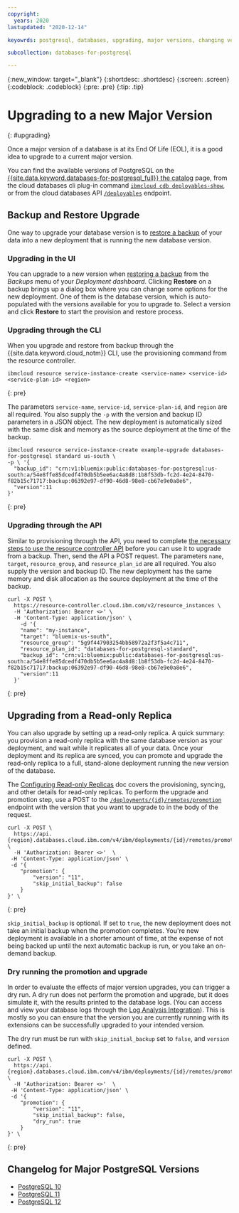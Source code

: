 ```yaml
---
copyright:
  years: 2020
lastupdated: "2020-12-14"

keyowrds: postgresql, databases, upgrading, major versions, changing versions

subcollection: databases-for-postgresql

---
```


{:new_window: target="_blank"}
{:shortdesc: .shortdesc}
{:screen: .screen}
{:codeblock: .codeblock}
{:pre: .pre}
{:tip: .tip}


# Upgrading to a new Major Version
{: #upgrading}

Once a major version of a database is at its End Of Life (EOL), it is a good idea to upgrade to a current major version. 

You can find the available versions of PostgreSQL on the [{{site.data.keyword.databases-for-postgresql_full}} the catalog](https://cloud.ibm.com/catalog/databases-for-postgresql) page, from the cloud databases cli plug-in command [`ibmcloud cdb deployables-show`](/docs/databases-cli-plugin?topic=databases-cli-plugin-cdb-reference#deployables-show), or from the cloud databases API [`/deployables`](https://cloud.ibm.com/apidocs/cloud-databases-api#get-all-deployable-databases) endpoint.


## Backup and Restore Upgrade

One way to upgrade your database version is to [restore a backup](/docs/databases-for-postgresql?topic=cloud-databases-dashboard-backups#restoring-a-backup) of your data into a new deployment that is running the new database version.

### Upgrading in the UI

You can upgrade to a new version when [restoring a backup](/docs/databases-for-postgresql?topic=cloud-databases-dashboard-backups#restoring-a-backup) from the _Backups_ menu of your _Deployment dashboard_. Clicking **Restore** on a backup brings up a dialog box where you can change some options for the new deployment. One of them is the database version, which is auto-populated with the versions available for you to upgrade to. Select a version and click **Restore** to start the provision and restore process.

### Upgrading through the CLI

When you upgrade and restore from backup through the {{site.data.keyword.cloud_notm}} CLI, use the provisioning command from the resource controller.
```
ibmcloud resource service-instance-create <service-name> <service-id> <service-plan-id> <region>
```
{: pre}

The parameters `service-name`, `service-id`, `service-plan-id`, and `region` are all required. You also supply the `-p` with the version and backup ID parameters in a JSON object. The new deployment is automatically sized with the same disk and memory as the source deployment at the time of the backup.

```
ibmcloud resource service-instance-create example-upgrade databases-for-postgresql standard us-south \
-p \ '{
  "backup_id": "crn:v1:bluemix:public:databases-for-postgresql:us-south:a/54e8ffe85dcedf470db5b5ee6ac4a8d8:1b8f53db-fc2d-4e24-8470-f82b15c71717:backup:06392e97-df90-46d8-98e8-cb67e9e0a8e6",
  "version":11
}'
```
{: pre}

### Upgrading through the API

Similar to provisioning through the API, you need to complete [the necessary steps to use the resource controller API](/docs/databases-for-postgresql?topic=cloud-databases-provisioning#provisioning-through-the-resource-controller-api) before you can use it to upgrade from a backup. Then, send the API a POST request. The parameters `name`, `target`, `resource_group`, and `resource_plan_id` are all required. You also supply the version and backup ID. The new deployment has the same memory and disk allocation as the source deployment at the time of the backup.
```
curl -X POST \
  https://resource-controller.cloud.ibm.com/v2/resource_instances \
  -H 'Authorization: Bearer <>' \
  -H 'Content-Type: application/json' \
    -d '{
    "name": "my-instance",
    "target": "bluemix-us-south",
    "resource_group": "5g9f447903254bb58972a2f3f5a4c711",
    "resource_plan_id": "databases-for-postgresql-standard",
    "backup_id": "crn:v1:bluemix:public:databases-for-postgresql:us-south:a/54e8ffe85dcedf470db5b5ee6ac4a8d8:1b8f53db-fc2d-4e24-8470-f82b15c71717:backup:06392e97-df90-46d8-98e8-cb67e9e0a8e6",
    "version":11
  }'
```
{: pre}

## Upgrading from a Read-only Replica

You can also upgrade by setting up a read-only replica. A quick summary: you provision a read-only replica with the same database version as your deployment, and wait while it replicates all of your data. Once your deployment and its replica are synced, you can promote and upgrade the read-only replica to a full, stand-alone deployment running the new version of the database.

The [Configuring Read-only Replicas](/docs/databases-for-postgresql?topic=databases-for-postgresql-read-only-replicas) doc covers the provisioning, syncing, and other details for read-only replicas. To perform the upgrade and promotion step, use a POST to the [`/deployments/{id}/remotes/promotion`](https://cloud.ibm.com/apidocs/cloud-databases-api#promote-read-only-replica-to-a-full-deployment) endpoint with the version that you want to upgrade to in the body of the request.
```
curl -X POST \
  https://api.{region}.databases.cloud.ibm.com/v4/ibm/deployments/{id}/remotes/promotion \
  -H 'Authorization: Bearer <>'  \
 -H 'Content-Type: application/json' \
 -d '{
    "promotion": {
        "version": "11",
        "skip_initial_backup": false
    }
}' \
```
{: pre}

`skip_initial_backup` is optional. If set to `true`, the new deployment does not take an initial backup when the promotion completes. You're new deployment is available in a shorter amount of time, at the expense of not being backed up until the next automatic backup is run, or you take an on-demand backup.

### Dry running the promotion and upgrade

In order to evaluate the effects of major version upgrades, you can trigger a dry run. A dry run does not perform the promotion and upgrade, but it does simulate it, with the results printed to the database logs. (You can access and view your database logs through the [Log Analysis Integration](/docs/databases-for-postgresql?topic=cloud-databases-logging)). This is mostly so you can ensure that the version you are currently running with its extensions can be successfully upgraded to your intended version.

The dry run must be run with `skip_initial_backup` set to `false`, and `version` defined.
```
curl -X POST \
  https://api.{region}.databases.cloud.ibm.com/v4/ibm/deployments/{id}/remotes/promotion \
  -H 'Authorization: Bearer <>'  \
 -H 'Content-Type: application/json' \
 -d '{
    "promotion": {
        "version": "11",
        "skip_initial_backup": false,
        "dry_run": true
    }
}' \
```
{: pre}

## Changelog for Major PostgreSQL Versions

- [PostgreSQL 10](https://www.postgresql.org/docs/10/release-10.html)
- [PostgreSQL 11](https://www.postgresql.org/docs/11/release-11.html)
- [PostgreSQL 12](https://www.postgresql.org/docs/current/release-12.html)